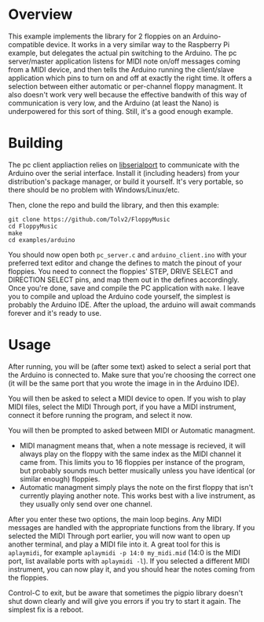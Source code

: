 # Overview
This example implements the library for 2 floppies on an Arduino-compatible device. It works in a very similar way to the Raspberry Pi example, but delegates the actual pin switching to the Arduino. The pc server/master application listens for MIDI note on/off messages coming from a MIDI device, and then tells the Arduino running the client/slave application which pins to turn on and off at exactly the right time. It offers a selection between either automatic or per-channel floppy managment. It also doesn't work very well because the effective bandwith of this way of communication is very low, and the Arduino (at least the Nano) is underpowered for this sort of thing. Still, it's a good enough example.

# Building
The pc client appliaction relies on [libserialport](https://sigrok.org/wiki/Libserialport) to communicate with the Arduino over the serial interface. Install it (including headers) from your distribution's package manager, or build it yourself. It's very portable, so there should be no problem with Windows/Linux/etc.

Then, clone the repo and build the library, and then this example:

```
git clone https://github.com/Tolv2/FloppyMusic
cd FloppyMusic
make
cd examples/arduino
```
You should now open both `pc_server.c` and `arduino_client.ino` with your preferred text editor and change the defines to match the pinout of your floppies. You need to connect the floppies' STEP, DRIVE SELECT and DIRECTION SELECT pins, and map them out in the defines accordingly. Once you're done, save and compile the PC application with `make`. I leave you to compile and upload the Arduino code yourself, the simplest is probably the Arduino IDE. After the upload, the arduino will await commands forever and it's ready to use.

# Usage
After running, you will be (after some text) asked to select a serial port that the Arduino is connected to. Make sure that you're choosing the correct one (it will be the same port that you wrote the image in in the Arduino IDE).

You will then be asked to select a MIDI device to open. If you wish to play MIDI files, select the MIDI Through port, if you have a MIDI instrument, connect it before running the program, and select it now. 

You will then be prompted to asked between MIDI or Automatic managment. 
- MIDI managment means that, when a note message is recieved, it will always play on the floppy with the same index as the MIDI channel it came from. This limits you to 16 floppies per instance of the program, but probably sounds much better musically unless you have identical (or similar enough) floppies.
- Automatic managment simply plays the note on the first floppy that isn't currently playing another note. This works best with a live instrument, as they usually only send over one channel.

After you enter these two options, the main loop begins. Any MIDI messages are handled with the appropriate functions from the library. If you selected the MIDI Through port earlier, you will now want to open up another terminal, and play a MIDI file into it. A great tool for this is `aplaymidi`, for example `aplaymidi -p 14:0 my_midi.mid` (14:0 is the MIDI port, list available ports with `aplaymidi -l`). If you selected a different MIDI instrument, you can now play it, and you should hear the notes coming from the floppies. 

Control-C to exit, but be aware that sometimes the pigpio library doesn't shut down clearly and will give you errors if you try to start it again. The simplest fix is a reboot.